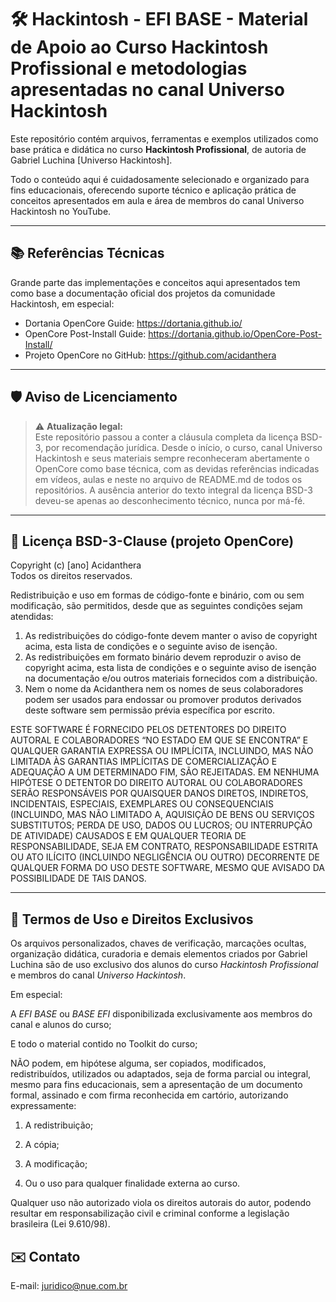 # 🛠️ Hackintosh - EFI BASE - Material de Apoio ao Curso Hackintosh Profissional e metodologias apresentadas no canal Universo Hackintosh

Este repositório contém arquivos, ferramentas e exemplos utilizados como base prática e didática no curso **Hackintosh Profissional**, de autoria de Gabriel Luchina [Universo Hackintosh].

Todo o conteúdo aqui é cuidadosamente selecionado e organizado para fins educacionais, oferecendo suporte técnico e aplicação prática de conceitos apresentados em aula e área de membros do canal Universo Hackintosh no YouTube.

---

## 📚 Referências Técnicas

Grande parte das implementações e conceitos aqui apresentados tem como base a documentação oficial dos projetos da comunidade Hackintosh, em especial:

- Dortania OpenCore Guide: https://dortania.github.io/
- OpenCore Post-Install Guide: https://dortania.github.io/OpenCore-Post-Install/
- Projeto OpenCore no GitHub: https://github.com/acidanthera

---

## 🛡️ Aviso de Licenciamento

> ⚠️ **Atualização legal:**  
> Este repositório passou a conter a cláusula completa da licença BSD-3, por recomendação jurídica.
> Desde o início, o curso, canal Universo Hackintosh e seus materiais sempre reconheceram abertamente o OpenCore como base técnica, com as devidas referências indicadas em vídeos, aulas e neste no arquivo de README.md de todos os repositórios.
> A ausência anterior do texto integral da licença BSD-3 deveu-se apenas ao desconhecimento técnico, nunca por má-fé.

---

## 📄 Licença BSD-3-Clause (projeto OpenCore)

Copyright (c) [ano] Acidanthera  
Todos os direitos reservados.

Redistribuição e uso em formas de código-fonte e binário, com ou sem modificação, são permitidos, desde que as seguintes condições sejam atendidas:

1. As redistribuições do código-fonte devem manter o aviso de copyright acima, esta lista de condições e o seguinte aviso de isenção.
2. As redistribuições em formato binário devem reproduzir o aviso de copyright acima, esta lista de condições e o seguinte aviso de isenção na documentação e/ou outros materiais fornecidos com a distribuição.
3. Nem o nome da Acidanthera nem os nomes de seus colaboradores podem ser usados para endossar ou promover produtos derivados deste software sem permissão prévia específica por escrito.

ESTE SOFTWARE É FORNECIDO PELOS DETENTORES DO DIREITO AUTORAL E COLABORADORES “NO ESTADO EM QUE SE ENCONTRA” E QUALQUER GARANTIA EXPRESSA OU IMPLÍCITA, INCLUINDO, MAS NÃO LIMITADA ÀS GARANTIAS IMPLÍCITAS DE COMERCIALIZAÇÃO E ADEQUAÇÃO A UM DETERMINADO FIM, SÃO REJEITADAS. EM NENHUMA HIPÓTESE O DETENTOR DO DIREITO AUTORAL OU COLABORADORES SERÃO RESPONSÁVEIS POR QUAISQUER DANOS DIRETOS, INDIRETOS, INCIDENTAIS, ESPECIAIS, EXEMPLARES OU CONSEQUENCIAIS (INCLUINDO, MAS NÃO LIMITADO A, AQUISIÇÃO DE BENS OU SERVIÇOS SUBSTITUTOS; PERDA DE USO, DADOS OU LUCROS; OU INTERRUPÇÃO DE ATIVIDADE) CAUSADOS E EM QUALQUER TEORIA DE RESPONSABILIDADE, SEJA EM CONTRATO, RESPONSABILIDADE ESTRITA OU ATO ILÍCITO (INCLUINDO NEGLIGÊNCIA OU OUTRO) DECORRENTE DE QUALQUER FORMA DO USO DESTE SOFTWARE, MESMO QUE AVISADO DA POSSIBILIDADE DE TAIS DANOS.

---

## 📘 Termos de Uso e Direitos Exclusivos

Os arquivos personalizados, chaves de verificação, marcações ocultas, organização didática, curadoria e demais elementos criados por Gabriel Luchina são de uso exclusivo dos alunos do curso *Hackintosh Profissional* e membros do canal *Universo Hackintosh*.

Em especial:

A *EFI BASE* ou *BASE EFI* disponibilizada exclusivamente aos membros do canal e alunos do curso;

E todo o material contido no Toolkit do curso;

NÃO podem, em hipótese alguma, ser copiados, modificados, redistribuídos, utilizados ou adaptados, seja de forma parcial ou integral, mesmo para fins educacionais, sem a apresentação de um documento formal, assinado e com firma reconhecida em cartório, autorizando expressamente:

1. A redistribuição;

2. A cópia;

3. A modificação;

4. Ou o uso para qualquer finalidade externa ao curso.

Qualquer uso não autorizado viola os direitos autorais do autor, podendo resultar em responsabilização civil e criminal conforme a legislação brasileira (Lei 9.610/98).

## ✉️ Contato

E-mail: juridico@nue.com.br
